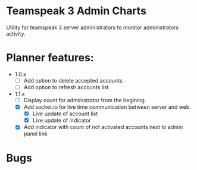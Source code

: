 # Teamspeak 3 Admin Charts
Utility for teamspeak 3 server administrators to monitor administrators activity.

# Planner features:
- 1.0.x
  - [ ] Add option to delete accepted accounts.
  - [ ] Add option to refresh accounts list.

- 1.1.x
  - [ ] Display count for administrator from the begining.
  - [x] Add socket.io for live time communication between server and web.
    - [x] Live update of account list
    - [x] Live update of indicator
  - [x] Add indicator with count of not activated accounts next to admin panel link

# Bugs

